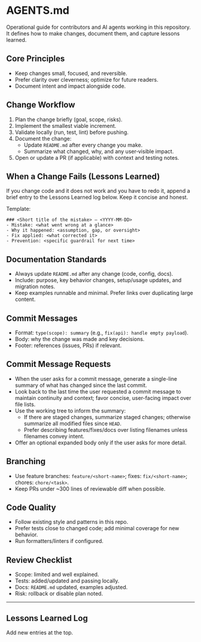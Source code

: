 # AGENTS.md

Operational guide for contributors and AI agents working in this repository. It defines how to make changes, document them, and capture lessons learned.

## Core Principles
- Keep changes small, focused, and reversible.
- Prefer clarity over cleverness; optimize for future readers.
- Document intent and impact alongside code.

## Change Workflow
1. Plan the change briefly (goal, scope, risks).
2. Implement the smallest viable increment.
3. Validate locally (run, test, lint) before pushing.
4. Document the change:
   - Update `README.md` after every change you make.
   - Summarize what changed, why, and any user‑visible impact.
5. Open or update a PR (if applicable) with context and testing notes.

## When a Change Fails (Lessons Learned)
If you change code and it does not work and you have to redo it, append a brief entry to the Lessons Learned log below. Keep it concise and honest.

Template:
```
### <Short title of the mistake> — <YYYY‑MM‑DD>
- Mistake: <what went wrong at a glance>
- Why it happened: <assumption, gap, or oversight>
- Fix applied: <what corrected it>
- Prevention: <specific guardrail for next time>
```

## Documentation Standards
- Always update `README.md` after any change (code, config, docs).
- Include: purpose, key behavior changes, setup/usage updates, and migration notes.
- Keep examples runnable and minimal. Prefer links over duplicating large content.

## Commit Messages
- Format: `type(scope): summary` (e.g., `fix(api): handle empty payload`).
- Body: why the change was made and key decisions.
- Footer: references (issues, PRs) if relevant.

## Commit Message Requests
- When the user asks for a commit message, generate a single-line summary of what has changed since the last commit.
- Look back to the last time the user requested a commit message to maintain continuity and context; favor concise, user-facing impact over file lists.
- Use the working tree to inform the summary:
  - If there are staged changes, summarize staged changes; otherwise summarize all modified files since `HEAD`.
  - Prefer describing features/fixes/docs over listing filenames unless filenames convey intent.
- Offer an optional expanded body only if the user asks for more detail.

## Branching
- Use feature branches: `feature/<short-name>`; fixes: `fix/<short-name>`; chores: `chore/<task>`.
- Keep PRs under ~300 lines of reviewable diff when possible.

## Code Quality
- Follow existing style and patterns in this repo.
- Prefer tests close to changed code; add minimal coverage for new behavior.
- Run formatters/linters if configured.

## Review Checklist
- Scope: limited and well explained.
- Tests: added/updated and passing locally.
- Docs: `README.md` updated, examples adjusted.
- Risk: rollback or disable plan noted.

---

## Lessons Learned Log

Add new entries at the top.

<!-- Example entry (remove after first real entry)
### Misread return type in helper — 2025-09-04
- Mistake: Assumed helper returned bytes; it returned a file path.
- Why it happened: Skimmed code during a refactor; missed docstring.
- Fix applied: Converted to `Path.read_bytes()` before hashing.
- Prevention: Skim tests first; assert types in new code paths.
-->
